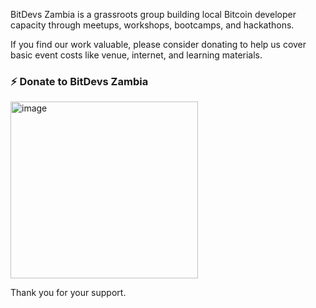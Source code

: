 BitDevs Zambia is a grassroots group building local Bitcoin developer capacity through meetups, workshops, bootcamps, and hackathons.

If you find our work valuable, please consider donating to help us cover basic event costs like venue, internet, and learning materials.

### ⚡ Donate to BitDevs Zambia 

<img width="300" height="283" alt="image" src="https://github.com/user-attachments/assets/8f249edc-d4f4-4962-a18e-04c02aa83454" />


Thank you for your support.
